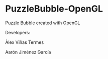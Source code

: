 # PuzzleBubble-OpenGL
Puzzle Bubble created with OpenGL

Developers:

Àlex Viñas Termes

Aarón Jiménez García
